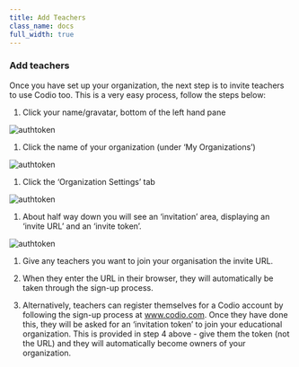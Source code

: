 ```yaml
---
title: Add Teachers
class_name: docs
full_width: true
---
```



### Add teachers 
Once you have set up your organization, the next step is to invite teachers to use Codio too. This is a very easy process, follow the steps below:

1. Click your name/gravatar, bottom of the left hand pane
<img alt="authtoken" src="/img/docs/class_administration/profilepic.png" class="simple"/>

1. Click the name of your organization (under ‘My Organizations’)
<img alt="authtoken" src="/img/docs/class_administration/addteachers/myschoolorg.png" class="simple"/>

1. Click the ‘Organization Settings’ tab
<img alt="authtoken" src="/img/docs/manage_organization/deleteorg/orgsettingstab.png" class="simple"/>

1. About half way down you will see an ‘invitation’ area, displaying an ‘invite URL’ and an ‘invite token’. 
<img alt="authtoken" src="/img/docs/class_administration/addteachers/invitation.png" class="simple"/>

1. Give any teachers you want to join your organisation the invite URL.

1. When they enter the URL in their browser, they will automatically be taken through the sign-up process.

1. Alternatively, teachers can register themselves for a Codio account by following the sign-up process at www.codio.com. Once they have done this, they will be asked for an ‘invitation token’ to join your educational organization. This is provided in step 4 above - give them the token (not the URL) and they will automatically become owners of your organization.

